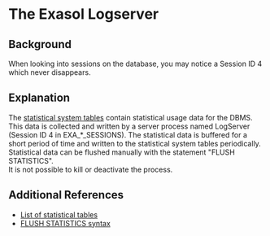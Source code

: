 # The Exasol Logserver 
## Background

When looking into sessions on the database, you may notice a Session ID 4 which never disappears. 

## Explanation

The [statistical system tables](https://docs.exasol.com/sql_references/metadata/statistical_system_table.htm) contain statistical usage data for the DBMS. This data is collected and written by a server process named LogServer (Session ID 4 in EXA_*_SESSIONS). The statistical data is buffered for a short period of time and written to the statistical system tables periodically. Statistical data can be flushed manually with the statement "FLUSH STATISTICS".  
It is not possible to kill or deactivate the process.

## Additional References

* [List of statistical tables](https://docs.exasol.com/sql_references/metadata/statistical_system_table.htm)
* [FLUSH STATISTICS syntax](https://docs.exasol.com/sql/flush_statistics.htm)
